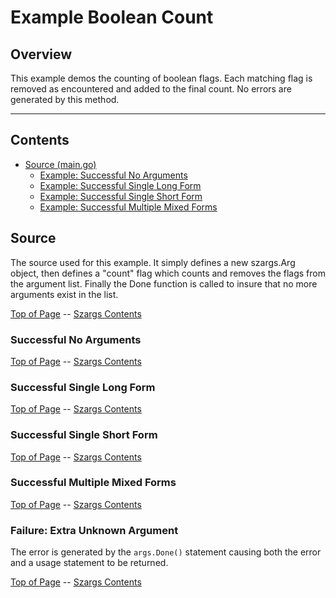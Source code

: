<!---
   Szerszam argument library: szargs.
   Copyright (C) 2024  Leslie Dancsecs

   This program is free software: you can redistribute it and/or modify
   it under the terms of the GNU General Public License as published by
   the Free Software Foundation, either version 3 of the License, or
   (at your option) any later version.

   This program is distributed in the hope that it will be useful,
   but WITHOUT ANY WARRANTY; without even the implied warranty of
   MERCHANTABILITY or FITNESS FOR A PARTICULAR PURPOSE.  See the
   GNU General Public License for more details.

   You should have received a copy of the GNU General Public License
   along with this program.  If not, see <https://www.gnu.org/licenses/>.
-->

# Example Boolean Count


## Overview

This example demos the counting of boolean flags.  Each matching flag is
removed as encountered and added to the final count.  No errors are generated
by this method.

<!--- gotomd::dcls::./../../Args.Count -->

---

## Contents

- [Source (main.go)](#source)
    - [Example: Successful No Arguments](#successful-no-arguments)
    - [Example: Successful Single Long Form](#successful-single-long-form)
    - [Example: Successful Single Short Form](#successful-single-short-form)
    - [Example: Successful Multiple Mixed Forms](#successful-multiple-mixed-forms)

## Source

The source used for this example.  It simply defines a new szargs.Arg object,
then defines a "count" flag which counts and removes the flags from the
argument list.  Finally the Done function is called to insure that no more
arguments exist in the list.

<!--- gotomd::file::./main.go -->

[Top of Page](#example-boolean-count) --
[Szargs Contents](../../README.md#contents)

### Successful No Arguments

<!--- gotomd::run::./. -->

[Top of Page](#example-boolean-count) --
[Szargs Contents](../../README.md#contents)

### Successful Single Long Form

<!--- gotomd::run::./. --count -->

[Top of Page](#example-boolean-count) --
[Szargs Contents](../../README.md#contents)

### Successful Single Short Form

<!--- gotomd::run::./. -c -->

[Top of Page](#example-boolean-count) --
[Szargs Contents](../../README.md#contents)

### Successful Multiple Mixed Forms

<!--- gotomd::run::./. --count -c -c -->

[Top of Page](#example-boolean-count) --
[Szargs Contents](../../README.md#contents)

### Failure: Extra Unknown Argument

The error is generated by the ```args.Done()``` statement causing both the
error and a usage statement to be returned.

<!--- gotomd::run::./. --cont extraUnknownArgument -->

[Top of Page](#example-boolean-count) --
[Szargs Contents](../../README.md#contents)

